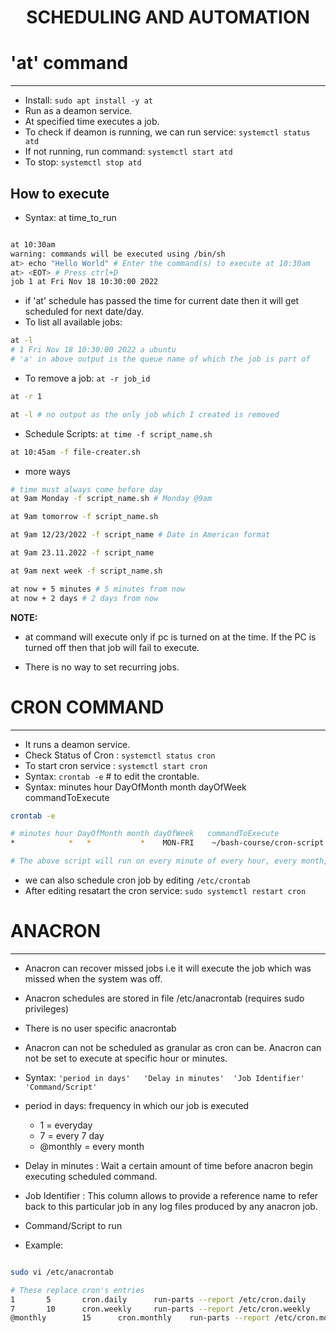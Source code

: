 # <div align='center'> SCHEDULING AND AUTOMATION </div> 

# 'at' command
----

- Install: `sudo apt install -y at`
- Run as a deamon service.
- At specified time executes a job.
- To check if deamon is running, we can run service:  `systemctl status atd`  
- If not running, run command: `systemctl start atd`
- To stop: `systemctl stop atd`

## How to execute
- Syntax: at time_to_run

```bash

at 10:30am
warning: commands will be executed using /bin/sh
at> echo "Hello World" # Enter the command(s) to execute at 10:30am
at> <EOT> # Press ctrl+D
job 1 at Fri Nov 18 10:30:00 2022
```

- if 'at' schedule has passed the time for current date then it will get scheduled for next date/day.
- To list all available jobs: 
```bash
at -l
# 1 Fri Nov 18 10:30:00 2022 a ubuntu
# 'a' in above output is the queue name of which the job is part of
```

- To remove a job: `at -r job_id`
  
```bash
at -r 1

at -l # no output as the only job which I created is removed
```

- Schedule Scripts: `at time -f script_name.sh`

```bash
at 10:45am -f file-creater.sh
```

- more ways

```bash
# time must always come before day
at 9am Monday -f script_name.sh # Monday @9am

at 9am tomorrow -f script_name.sh

at 9am 12/23/2022 -f script_name # Date in American format

at 9am 23.11.2022 -f script_name

at 9am next week -f script_name.sh

at now + 5 minutes # 5 minutes from now
at now + 2 days # 2 days from now

```

**NOTE:** 
- at command will execute only if pc is turned on at the time. If the PC is turned off then that job will fail to execute.

- There is no way to set recurring jobs.

# CRON COMMAND
----

- It runs a deamon service.
- Check Status of Cron : ` systemctl status cron `
- To start cron service : ` systemctl start cron `
- Syntax: ` crontab -e ` # to edit the crontable.
- Syntax: minutes hour DayOfMonth month dayOfWeek   commandToExecute

```bash
crontab -e 

# minutes hour DayOfMonth month dayOfWeek   commandToExecute
*            *   *           *    MON-FRI    ~/bash-course/cron-script.sh

# The above script will run on every minute of every hour, every month, monday to friday
```

- we can also schedule cron job by editing `/etc/crontab`
- After editing resatart the cron service: `sudo systemctl restart cron`


# ANACRON
---

- Anacron can recover missed jobs i.e it will execute the job which was missed when the system was off.
- Anacron schedules are stored in file /etc/anacrontab (requires sudo privileges)
- There is no user specific anacrontab
- Anacron can not be scheduled as granular as cron can be. Anacron can not be set to execute at specific hour or minutes.

- Syntax: ` 'period in days'   'Delay in minutes'  'Job Identifier'  'Command/Script' `
- period in days: frequency in which our job is executed
  - 1 = everyday
  - 7 = every 7 day
  - @monthly = every month
- Delay in minutes : Wait a certain amount of time before anacron begin executing scheduled command.
- Job Identifier : This column allows to provide a reference name to refer back to this particular job in any log files produced by any anacron job.
- Command/Script to run

- Example:
```bash

sudo vi /etc/anacrontab

# These replace cron's entries
1       5       cron.daily      run-parts --report /etc/cron.daily
7       10      cron.weekly     run-parts --report /etc/cron.weekly
@monthly        15      cron.monthly    run-parts --report /etc/cron.monthly


```